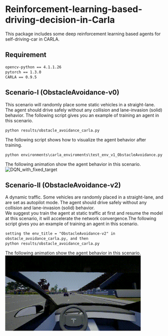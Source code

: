 # Reinforcement-learning-based-driving-decision-in-Carla
This package includes some deep reinforcement learning based agents for self-driving-car in CARLA.

## Requirement
```
opencv-python == 4.1.1.26
pytorch == 1.3.0
CARLA == 0.9.5
```

## Scenario-I (ObstacleAvoidance-v0)
This scenario will randomly place some static vehicles in a straight-lane. The agent should drive safely without any collision and lane-invasion (solid) behavior.
The following script gives you an example of training an agent in this scenario.
```
python results/obstacle_avoidance_carla.py
```

The following script shows how to visualize the agent behavior after training.
```
python environments\carla_enviroments\test_env_v1_ObstacleAvoidance.py
```

The following animation show the agent behavior in this scenario.  
![DQN_with_fixed_target](pictures/DQN_with_fixed_target.gif.gif)

## Scenario-II (ObstacleAvoidance-v2)
A dynamic traffic. Some vehicles are randomly placed in a straight-lane, and are set as autopilot mode. The agent should drive safely without any collision and lane-invasion (solid) behavior.  
We suggest you train the agent at static traffic at first and resume the model at this scenario, it will accelerate the network convergence.The following script gives you an example of training an agent in this scenario.
```
setting the env_title = "ObstacleAvoidance-v2" in obstacle_avoidance_carla.py, and then
python results/obstacle_avoidance_carla.py
```

The following animation show the agent behavior in this scenario.  
![DDQN_PR_dynamic](pictures/DDQN_PR_dynamic.gif)
